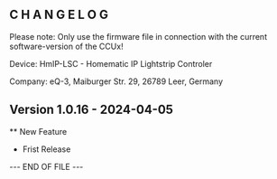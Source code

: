 ﻿C H A N G E L O G
-----------------

Please note: Only use the firmware file in connection with the current software-version of the CCUx!

Device:      HmIP-LSC - Homematic IP Lightstrip Controler

Company:     eQ-3, Maiburger Str. 29, 26789 Leer, Germany



Version 1.0.16 - 2024-04-05
--------------------------------------------------------------

** New Feature
   * Frist Release



--- END OF FILE ---
